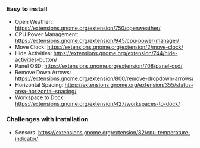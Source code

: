 
### Easy to install
* Open Weather: https://extensions.gnome.org/extension/750/openweather/
* CPU Power Management: https://extensions.gnome.org/extension/945/cpu-power-manager/
* Move Clock: https://extensions.gnome.org/extension/2/move-clock/
* Hide Activities: https://extensions.gnome.org/extension/744/hide-activities-button/
* Panel OSD: https://extensions.gnome.org/extension/708/panel-osd/
* Remove Down Arrows: https://extensions.gnome.org/extension/800/remove-dropdown-arrows/
* Horizontal Spacing: https://extensions.gnome.org/extension/355/status-area-horizontal-spacing/
* Workspace to Dock: https://extensions.gnome.org/extension/427/workspaces-to-dock/


### Challenges with installation
* Sensors: https://extensions.gnome.org/extension/82/cpu-temperature-indicator/

